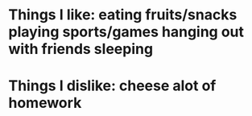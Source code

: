 <h1>Things I like:
  eating fruits/snacks
  playing sports/games
  hanging out with friends
  sleeping
<h1>Things I dislike:
  cheese
  alot of homework
